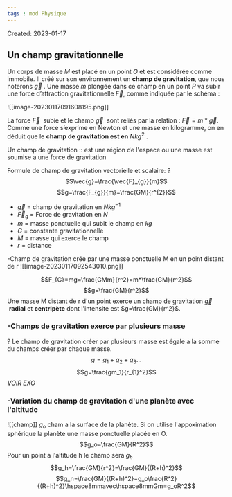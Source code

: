 ```yaml
---
tags : mod Physique
---
```

Created: 2023-01-17

## Un champ gravitationnelle
Un corps de masse _M_ est placé en un point _O_ et est considérée comme immobile. Il créé sur son environnement un **champ de gravitation**, que nous noterons $\vec{g}$ . Une masse _m_ plongée dans ce champ en un point _P_ va subir une force d’attraction gravitationnelle $\vec{F}$, comme indiquée par le schéma :

![[image-20230117091608195.png]]

La force $\vec{F}$  subie et le champ $\vec{g}$  sont reliés par la relation :  $\vec{F}=m*\vec{g}$.
Comme une force s’exprime en Newton et une masse en kilogramme, on en déduit que le **champ de gravitation est en** $Nkg^2$ . 

Un champ de gravitation :: est une région de l'espace ou une masse est soumise a une force de gravitation
<!--SR:!2023-10-04,27,190-->

Formule de champ de gravitation vectorielle et scalaire:
?
$$\vec{g}=\frac{\vec{F}_{g}}{m}$$
$$g=\frac{F_{g}}{m}=\frac{GM}{r^{2}}$$
- $\vec{g}$ = champ de gravitation en $Nkg^{-1}$
- $\vec{F}_{g}$ = Force de gravitation en $N$
- $m$ = masse ponctuelle qui subit le champ en $kg$
- $G$ = constante gravitationnelle
- $M$ = masse qui exerce le champ
- $r$ = distance
<!--SR:!2023-10-10,33,148-->

-Champ de gravitation crée par une masse ponctuelle M en un point distant de r
![[image-20230117092543010.png]]

$$F_{G}=mg=\frac{GMm}{r^2}=m*\frac{GM}{r^2}$$
$$g=\frac{GM}{r^2}$$
Une masse M distant de r d'un point exerce un champ de gravitation $\vec{g}$  **radial** et **centripète** dont l'intensite est $g=\frac{GM}{r^2}$. 

### -Champs de gravitation exerce par plusieurs masse
?
Le champ de gravitation créer par plusieurs masse est égale a la somme du champs créer par chaque masse.
$$g=g_1+g_2+g_{3}...$$
$$g=\frac{gm_1}{r_{1}^2}$$
*VOIR EXO*

### -Variation du champ de gravitation d'une planète avec l'altitude

![[champ]]
$g_o$ cham a la surface de la planète.
Si on utilise l'appoximation sphérique la planète une masse ponctuelle placée en O.
$$g_o=\frac{GM}{R^2}$$
Pour un point a l'altitude h le champ sera $g_h$
$$g_h=\frac{GM}{r^2}=\frac{GM}{(R+h)^2}$$
$$g_n=\frac{GM}{(R+h)^2}=g_o\frac{R^2}{(R+h)^2}\hspace8mmavec\hspace8mmGm=g_oR^2$$

